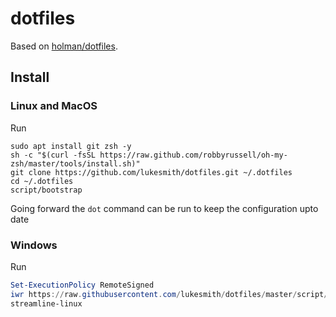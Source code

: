 # dotfiles

Based on [holman/dotfiles](https://github.com/holman/dotfiles).

## Install

### Linux and MacOS

Run

```shell
sudo apt install git zsh -y
sh -c "$(curl -fsSL https://raw.github.com/robbyrussell/oh-my-zsh/master/tools/install.sh)"
git clone https://github.com/lukesmith/dotfiles.git ~/.dotfiles
cd ~/.dotfiles
script/bootstrap
```

Going forward the `dot` command can be run to keep the configuration upto date

### Windows

Run

```powershell
Set-ExecutionPolicy RemoteSigned
iwr https://raw.githubusercontent.com/lukesmith/dotfiles/master/script/bootstrap.ps1 -UseBasicParsing | iex
streamline-linux
```
